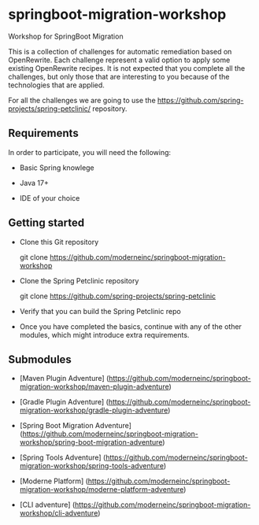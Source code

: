 # springboot-migration-workshop
Workshop for SpringBoot Migration

This is a collection of challenges for automatic remediation based on OpenRewrite.
Each challenge represent a valid option to apply some existing OpenRewrite recipes.
It is not expected that you complete all the challenges, but only those that are
interesting to you because of the technologies that are applied. 

For all the challenges we are going to use the https://github.com/spring-projects/spring-petclinic/
repository.

## Requirements

In order to participate, you will need the following:

* Basic Spring knowlege

* Java 17+

* IDE of your choice

## Getting started

* Clone this Git repository

    git clone https://github.com/moderneinc/springboot-migration-workshop

* Clone the Spring Petclinic repository

    git clone https://github.com/spring-projects/spring-petclinic

* Verify that you can build the Spring Petclinic repo

* Once you have completed the basics, continue with any of the other modules, which might introduce
extra requirements.

## Submodules

* [Maven Plugin Adventure] (https://github.com/moderneinc/springboot-migration-workshop/maven-plugin-adventure)

* [Gradle Plugin Adventure] (https://github.com/moderneinc/springboot-migration-workshop/gradle-plugin-adventure)

* [Spring Boot Migration Adventure] (https://github.com/moderneinc/springboot-migration-workshop/spring-boot-migration-adventure)
 
* [Spring Tools Adventure] (https://github.com/moderneinc/springboot-migration-workshop/spring-tools-adventure)

* [Moderne Platform] (https://github.com/moderneinc/springboot-migration-workshop/moderne-platform-adventure)

* [CLI adventure] (https://github.com/moderneinc/springboot-migration-workshop/cli-adventure)
